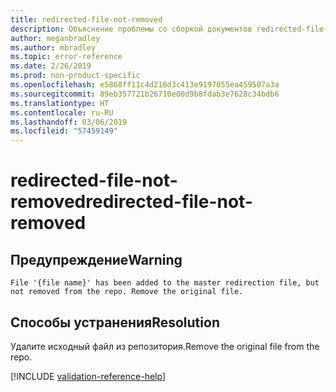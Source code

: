 ```yaml
---
title: redirected-file-not-removed
description: Объяснение проблемы со сборкой документов redirected-file-not-removed и способа ее устранения
author: meganbradley
ms.author: mbradley
ms.topic: error-reference
ms.date: 2/26/2019
ms.prod: non-product-specific
ms.openlocfilehash: e5868ff11c4d216d3c413e9197055ea459507a3a
ms.sourcegitcommit: 89eb357721b26710e00d9b8fdab3e7628c34bdb6
ms.translationtype: HT
ms.contentlocale: ru-RU
ms.lasthandoff: 03/06/2019
ms.locfileid: "57459149"
---
```

# <a name="redirected-file-not-removed"></a><span data-ttu-id="2f23b-103">redirected-file-not-removed</span><span class="sxs-lookup"><span data-stu-id="2f23b-103">redirected-file-not-removed</span></span>

## <a name="warning"></a><span data-ttu-id="2f23b-104">Предупреждение</span><span class="sxs-lookup"><span data-stu-id="2f23b-104">Warning</span></span>

`File '{file name}' has been added to the master redirection file, but not removed from the repo. Remove the original file.`

## <a name="resolution"></a><span data-ttu-id="2f23b-105">Способы устранения</span><span class="sxs-lookup"><span data-stu-id="2f23b-105">Resolution</span></span>

<span data-ttu-id="2f23b-106">Удалите исходный файл из репозитория.</span><span class="sxs-lookup"><span data-stu-id="2f23b-106">Remove the original file from the repo.</span></span>

<!--make sure to add this file to your includes folder and verify the path-->
[!INCLUDE [validation-reference-help](includes/validation-reference-help.md)]
